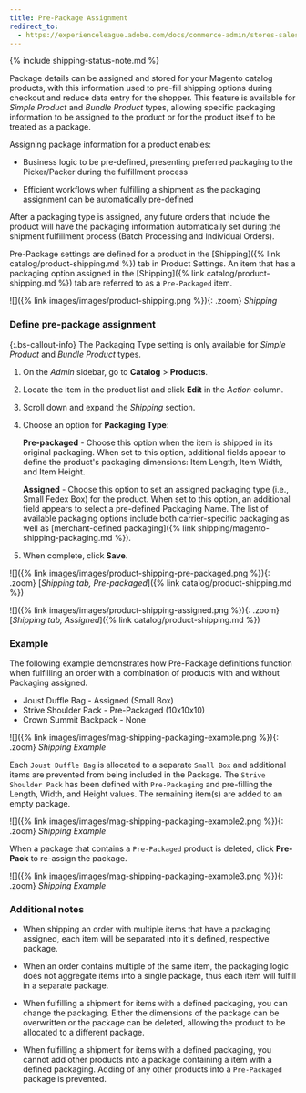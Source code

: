 ```yaml
---
title: Pre-Package Assignment
redirect_to:
  - https://experienceleague.adobe.com/docs/commerce-admin/stores-sales/order-management/shipments.html
---
```


{% include shipping-status-note.md %}

Package details can be assigned and stored for your Magento catalog products, with this information used to pre-fill shipping options during checkout and reduce data entry for the shopper. This feature is available for _Simple Product_ and _Bundle Product_ types, allowing specific packaging information to be assigned to the product or for the product itself to be treated as a package.

Assigning package information for a product enables:

- Business logic to be pre-defined, presenting preferred packaging to the Picker/Packer during the fulfillment process

- Efficient workflows when fulfilling a shipment as the packaging assignment can be automatically pre-defined

After a packaging type is assigned, any future orders that include the product will have the packaging information automatically set during the shipment fulfillment process (Batch Processing and Individual Orders).

Pre-Package settings are defined for a product in the [Shipping]({% link catalog/product-shipping.md %}) tab in Product Settings. An item that has a packaging option assigned in the [Shipping]({% link catalog/product-shipping.md %}) tab are referred to as a `Pre-Packaged` item.

![]({% link images/images/product-shipping.png %}){: .zoom}
_Shipping_

### Define pre-package assignment

{:.bs-callout-info}
The Packaging Type setting is only available for _Simple Product_ and _Bundle Product_ types.

1. On the _Admin_ sidebar, go to **Catalog** > **Products**.

1. Locate the item in the product list and click **Edit** in the _Action_ column.

1. Scroll down and expand the _Shipping_ section.

1. Choose an option for **Packaging Type**:

   **Pre-packaged** - Choose this option when the item is shipped in its original packaging. When set to this option, additional fields appear to define the product's packaging dimensions: Item Length, Item Width, and Item Height.

   **Assigned** - Choose this option to set an assigned packaging type (i.e., Small Fedex Box) for the product. When set to this option, an additional field appears to select a pre-defined Packaging Name. The list of available packaging options include both carrier-specific packaging as well as [merchant-defined packaging]({% link shipping/magento-shipping-packaging.md %}).

1. When complete, click **Save**.

![]({% link images/images/product-shipping-pre-packaged.png %}){: .zoom}
[_Shipping tab, Pre-packaged_]({% link catalog/product-shipping.md %})

![]({% link images/images/product-shipping-assigned.png %}){: .zoom}
[_Shipping tab, Assigned_]({% link catalog/product-shipping.md %})

### Example
The following example demonstrates how Pre-Package definitions function when fulfilling an order with a combination of products with and without Packaging assigned.

- Joust Duffle Bag - Assigned (Small Box)
- Strive Shoulder Pack - Pre-Packaged (10x10x10)
- Crown Summit Backpack - None

![]({% link images/images/mag-shipping-packaging-example.png %}){: .zoom}
_Shipping Example_

Each `Joust Duffle Bag` is allocated to a separate `Small Box` and additional items are prevented from being included in the Package. The `Strive Shoulder Pack` has been defined with `Pre-Packaging` and pre-filling the Length, Width, and Height values. The remaining item(s) are added to an empty package.

![]({% link images/images/mag-shipping-packaging-example2.png %}){: .zoom}
_Shipping Example_

When a package that contains a `Pre-Packaged` product is deleted, click **Pre-Pack** to re-assign the package.

![]({% link images/images/mag-shipping-packaging-example3.png %}){: .zoom}
_Shipping Example_

### Additional notes

- When shipping an order with multiple items that have a packaging assigned, each item will be separated into it's defined, respective package.

- When an order contains multiple of the same item, the packaging logic does not aggregate items into a single package, thus each item will fulfill in a separate package.

- When fulfilling a shipment for items with a defined packaging, you can change the packaging. Either the dimensions of the package can be overwritten or the package can be deleted, allowing the product to be allocated to a different package.

- When fulfilling a shipment for items with a defined packaging, you cannot add other products into a package containing a item with a defined packaging. Adding of any other products into a `Pre-Packaged` package is prevented.
